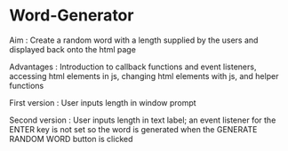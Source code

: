 # Word-Generator

Aim : Create a random word with a length supplied by the users and displayed back onto the html page

Advantages : Introduction to callback functions and event listeners, accessing html elements in js, changing html elements with js, and helper functions

First version : User inputs length in window prompt

Second version : User inputs length in text label; an event listener for the ENTER key is not set so the word is generated when the GENERATE RANDOM WORD button is clicked
